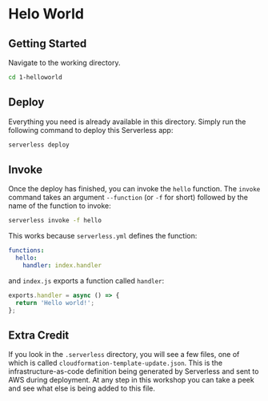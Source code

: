 # Helo World

## Getting Started

Navigate to the working directory.

```sh
cd 1-helloworld
```

## Deploy

Everything you need is already available in this directory. Simply run the following command to deploy this Serverless app:

```sh
serverless deploy
```

## Invoke

Once the deploy has finished, you can invoke the `hello` function. The `invoke` command takes an argument `--function` (or `-f` for short) followed by the name of the function to invoke:

```sh
serverless invoke -f hello
```

This works because `serverless.yml` defines the function:

```yml
functions:
  hello:
    handler: index.handler
```

and `index.js` exports a function called `handler`:

```js
exports.handler = async () => {
  return 'Hello world!';
};
```

## Extra Credit

If you look in the `.serverless` directory, you will see a few files, one of which is called `cloudformation-template-update.json`. This is the infrastructure-as-code definition being generated by Serverless and sent to AWS during deployment. At any step in this workshop you can take a peek and see what else is being added to this file.
